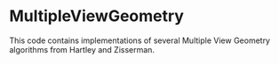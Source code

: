 # MultipleViewGeometry
This code contains implementations of several Multiple View Geometry algorithms from Hartley and Zisserman.
